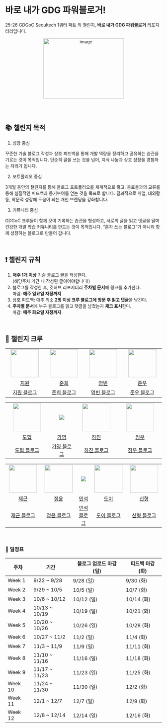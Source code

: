 # 바로 내가 GDG 파워블로거!
25-26 GDGoC Seoultech 1쿼터 파트 외 챌린지, **바로 내가 GDG 파워블로거** 리포지터리입니다.

<p align="center">
  <img width="259" height="194" alt="image" src="https://github.com/user-attachments/assets/36b571b0-590e-4d2f-84d2-7587748b6b4a" />
</p>

<br><br>

## 📚 챌린지 목적

1. 성장 중심

꾸준한 기술 블로그 작성과 상호 피드백을 통해 개발 역량을 정리하고 공유하는 습관을 기르는 것이 목적입니다.
단순히 글을 쓰는 것을 넘어, 지식 나눔과 상호 성장을 경험하는 자리가 됩니다.

2. 포트폴리오 중심

3개월 동안의 챌린지를 통해 블로그 포트폴리오를 체계적으로 쌓고, 동료들과의 교류를 통해 실질적인 피드백과 동기부여를 얻는 것을 목표로 합니다.
결과적으로 취업, 대외활동, 학문적 성장에 도움이 되는 개인 브랜딩을 강화합니다.

3) 커뮤니티 중심

GDGoC 크루들이 함께 모여 기록하는 습관을 형성하고, 서로의 글을 읽고 댓글을 달며 건강한 개발 학습 커뮤니티를 만드는 것이 목적입니다.
“혼자 쓰는 블로그”가 아니라 함께 성장하는 블로그로 만들어 갑니다.

<br>

## ❗️ 챌린지 규칙

1. **매주 1개 이상** 기술 블로그 글을 작성한다.<br>
   (해당주차 기간 내 작성된 글이어야합니다!)
2. 블로그를 작성한 후, 깃허브 리포지터리 **주차별 문서**에 링크를 추가한다.<br>
   마감: **매주 일요일 자정까지**
3. 상호 피드백: 매추 최소 **2명 이상 크루 블로그에 방문 후 읽고 댓글**을 남긴다.
4. **주차별 문서**에 누구 블로그를 읽고 댓글을 남겼는지 **체크 표시**한다.<br>
   마감: **매주 화요일 자정까지**

<br>

## 🤸 챌린지 크루


<table align="center">
<tr align="center">
  <td width="250"><img src="https://avatars.githubusercontent.com/orieasy1" width="90"></td>
  <td width="250"><img src="https://avatars.githubusercontent.com/kjuni1914" width="90"></td>
  <td width="250"><img src="https://avatars.githubusercontent.com/lzcuro" width="90"></td>
  <td width="250"><img src="https://avatars.githubusercontent.com/MelonChicken" width="90"></td>
</tr>

<tr align="center">
  <td><a href="https://github.com/orieasy1">지원</a></td>
  <td><a href="https://github.com/kjuni1914">준희</a></td>
  <td><a href="https://github.com/lzcuro">영빈</a></td>
  <td><a href="https://github.com/MelonChicken">준우</a></td>
</tr>

<tr align="center">
  <td><a href="https://easy1nhard2.tistory.com/">지원 블로그</a></td>
  <td><a href="https://velog.io/@kjuni1914">준희 블로그</a></td>
  <td><a href="https://blog.naver.com/lzcuro0618/">영빈 블로그</a></td>
  <td><a href="https://velog.io/@melon-chicken">준우 블로그</a></td>
</tr>
</table>

<table align="center">
<tr align="center">
  <td width="250"><img src="https://avatars.githubusercontent.com/dohyeoplim" width="90"></td>
  <td width="250"><img src="https://via.placeholder.com/80x80?text=No+Img"></td>
  <td width="250"><img src="https://avatars.githubusercontent.com/hajinki" width="90"></td>
  <td width="250"><img src="https://avatars.githubusercontent.com/yeomine" width="90"></td>
</tr>

<tr align="center">
  <td><a href="https://github.com/dohyeoplim">도협</a></td>
  <td><a href="https://github.com/no-glass-otacku">가영</a></td>
  <td><a href="https://github.com/hajinki">하진</a></td>
  <td><a href="https://github.com/yeomine">정우</a></td>
</tr>

<tr align="center">
  <td><a href="https://medium.com/@dohyeoplim">도협 블로그</a></td>
  <td><a href="https://velog.io/@no-glass-otacku">가영 블로그</a></td>
  <td><a href="">하진 블로그</a></td>
  <td><a href="https://velog.io/@yjw326/posts">정우 블로그</a></td>
</tr>
</table>

<table align="center">
<tr align="center">
  <td width="200"><img src="https://avatars.githubusercontent.com/ChooJG" width="90"></td>
  <td width="200"><img src="https://avatars.githubusercontent.com/itisyijy" width="90"></td>
  <td width="200"><img src="https://via.placeholder.com/80x80?text=No+Img"></td>
  <td width="200"><img src="https://avatars.githubusercontent.com/kimm00" width="90"></td>
  <td width="200"><img src="https://avatars.githubusercontent.com/shinh09" width="90"></td>
</tr>

<tr align="center">
  <td><a href="https://github.com/ChooJG">제근</a></td>
  <td><a href="https://github.com/itisyijy">정윤</a></td>
  <td><a href="https://github.com/">민석</a></td>
  <td><a href="https://github.com/kimm00">도이</a></td>
  <td><a href="https://github.com/shinh09">신형</a></td>
</tr>

<tr align="center">
  <td><a href="">제근 블로그</a></td>
  <td><a href="https://velog.io/@itisyijy">정윤 블로그</a></td>
  <td><a href="">민석 블로그</a></td>
  <td><a href="https://velog.io/@kimm00">도이 블로그</a></td>
  <td><a href="">신형 블로그</a></td>
</tr>
</table>

<br>

### 📅 일정표

| 주차 | 기간 | 블로그 업로드 마감 (일) | 피드백 마감 (화) |
|------|------|-----------------------|-----------------|
| Week 1 | 9/22 ~ 9/28 | 9/28 (일) | 9/30 (화) |
| Week 2 | 9/29 ~ 10/5 | 10/5 (일) | 10/7 (화) |
| Week 3 | 10/6 ~ 10/12 | 10/12 (일) | 10/14 (화) |
| Week 4 | 10/13 ~ 10/19 | 10/19 (일) | 10/21 (화) |
| Week 5 | 10/20 ~ 10/26 | 10/26 (일) | 10/28 (화) |
| Week 6 | 10/27 ~ 11/2 | 11/2 (일) | 11/4 (화) |
| Week 7 | 11/3 ~ 11/9 | 11/9 (일) | 11/11 (화) |
| Week 8 | 11/10 ~ 11/16 | 11/16 (일) | 11/18 (화) |
| Week 9 | 11/17 ~ 11/23 | 11/23 (일) | 11/25 (화) |
| Week 10 | 11/24 ~ 11/30 | 11/30 (일) | 12/2 (화) |
| Week 11 | 12/1 ~ 12/7 | 12/7 (일) | 12/9 (화) |
| Week 12 | 12/8 ~ 12/14 | 12/14 (일) | 12/16 (화) |
